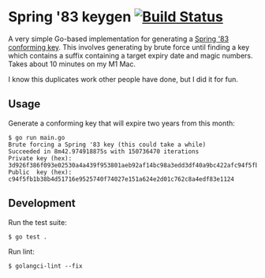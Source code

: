 # Spring '83 keygen [![Build Status](https://github.com/brandur/spring83-keygen/workflows/spring83-keygen%20CI/badge.svg)](https://github.com/brandur/spring83-keygen/actions)

A very simple Go-based implementation for generating a [Spring '83 conforming key](https://github.com/robinsloan/spring-83/blob/main/draft-20220629.md#key-format). This involves generating by brute force until finding a key which contains a suffix containing a target expiry date and magic numbers. Takes about 10 minutes on my M1 Mac.

I know this duplicates work other people have done, but I did it for fun.

## Usage

Generate a conforming key that will expire two years from this month:

    $ go run main.go
    Brute forcing a Spring '83 key (this could take a while)
    Succeeded in 8m42.974918875s with 150736470 iterations
    Private key (hex): 3d926f386f093e02530a4a439f953801aeb92af14bc98a3edd3df40a9bc422afc94f5fb1b38b4d51716e9525740f74027e151a624e2d01c762c8a4edf83e1124
    Public  key (hex): c94f5fb1b38b4d51716e9525740f74027e151a624e2d01c762c8a4edf83e1124

## Development

Run the test suite:

    $ go test .

Run lint:

    $ golangci-lint --fix